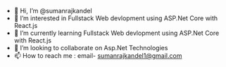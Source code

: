 - 👋 Hi, I’m @sumanrajkandel
- 👀 I’m interested in Fullstack Web devlopment using ASP.Net Core with React.js
- 🌱 I’m currently learning Fullstack Web devlopment using ASP.Net Core with React.js
- 💞️ I’m looking to collaborate on Asp.Net Technologies
- 📫 How to reach me : email- sumanrajkandel1@gmail.com

<!---
sumanrajkandel/sumanrajkandel is a ✨ special ✨ repository because its `README.md` (this file) appears on your GitHub profile.
You can click the Preview link to take a look at your changes.
--->
